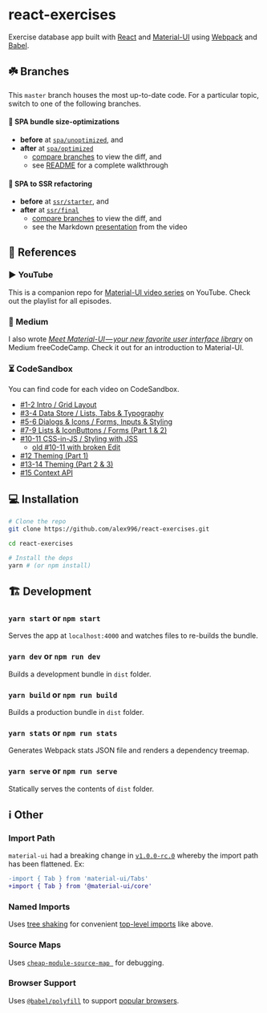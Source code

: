 # react-exercises

Exercise database app built with [React](https://reactjs.org/) and [Material-UI](https://material-ui.com/) using [Webpack](https://webpack.js.org/) and [Babel](https://babeljs.io/docs/en).

## ☘️ Branches

This `master` branch houses the most up-to-date code. For a particular topic, switch to one of the following branches.

#### 🚀 SPA bundle size-optimizations

- **before** at [`spa/unoptimized`](https://github.com/alex996/react-exercises/tree/spa/unoptimized), and
- **after** at [`spa/optimized`](https://github.com/alex996/react-exercises/tree/spa/optimized)
  - [compare branches](https://github.com/alex996/react-exercises/compare/spa/unoptimized...spa/optimized) to view the diff, and
  - see [README](https://github.com/alex996/react-exercises/tree/spa/unoptimized#readme) for a complete walkthrough

#### 💾 SPA to SSR refactoring

- **before** at [`ssr/starter`](https://github.com/alex996/react-exercises/tree/ssr/starter), and
- **after** at [`ssr/final`](https://github.com/alex996/react-exercises/tree/ssr/final)
  - [compare branches](https://github.com/alex996/react-exercises/compare/ssr/starter...ssr/final) to view the diff, and
  - see the Markdown [presentation](https://github.com/alex996/react-exercises/tree/ssr/starter#readme) from the video

## 🔗 References

### ▶️ YouTube

This is a companion repo for [Material-UI video series](https://www.youtube.com/watch?v=xm4LX5fJKZ8&list=PLcCp4mjO-z98WAu4sd0eVha1g-NMfzHZk) on YouTube. Check out the playlist for all episodes.

### 📖 Medium

I also wrote [*Meet Material-UI — your new favorite user interface library*]( https://medium.freecodecamp.org/meet-your-material-ui-your-new-favorite-user-interface-library-6349a1c88a8c) on Medium freeCodeCamp. Check it out for an introduction to Material-UI.


### ⏳ CodeSandbox

You can find code for each video on CodeSandbox.

- [#1-2 Intro / Grid Layout](https://codesandbox.io/s/r0o15l975q)
- [#3-4 Data Store / Lists, Tabs & Typography](https://codesandbox.io/s/7j9krpx9l1)
- [#5-6 Dialogs & Icons / Forms, Inputs & Styling](https://codesandbox.io/s/731j3kmyx6)
- [#7-9 Lists & IconButtons / Forms (Part 1 & 2)](https://codesandbox.io/s/r51wkwp7ko)
- [#10-11 CSS-in-JS / Styling with JSS](https://codesandbox.io/s/w64k1090o8)
  - [old #10-11 with broken Edit](https://codesandbox.io/s/y3nvl77jqz)
- [#12 Theming (Part 1)](https://codesandbox.io/s/0p069lyyyv)
- [#13-14 Theming (Part 2 & 3)](https://codesandbox.io/s/8y1yol3p6l)
- [#15 Context API](https://codesandbox.io/s/qq4oz0ym69)

## 💻 Installation

```sh
# Clone the repo
git clone https://github.com/alex996/react-exercises.git

cd react-exercises

# Install the deps
yarn # (or npm install)
```

## 🏗️ Development

### `yarn start` or `npm start`

Serves the app at `localhost:4000` and watches files to re-builds the bundle.

### `yarn dev` or `npm run dev`

Builds a development bundle in `dist` folder.

### `yarn build` or `npm run build`

Builds a production bundle in `dist` folder.

### `yarn stats` or `npm run stats`

Generates Webpack stats JSON file and renders a dependency treemap.

### `yarn serve` or `npm run serve`

Statically serves the contents of `dist` folder.

## ℹ️ Other

### Import Path

`material-ui` had a breaking change in [`v1.0.0-rc.0`](https://github.com/mui-org/material-ui/releases/tag/v1.0.0-rc.0) whereby the import path has been flattened. Ex:

```diff
-import { Tab } from 'material-ui/Tabs'
+import { Tab } from '@material-ui/core'
```

### Named Imports

Uses [tree shaking](https://webpack.js.org/guides/tree-shaking/) for convenient [top-level imports](https://material-ui.com/guides/minimizing-bundle-size/#how-to-reduce-the-bundle-size-) like above.

### Source Maps

Uses [`cheap-module-source-map
`](https://webpack.js.org/configuration/devtool/) for  debugging.

### Browser Support

Uses [`@babel/polyfill`](https://babeljs.io/docs/en/babel-polyfill.html) to support [popular browsers](http://browserl.ist/?q=%3E1%25%2C+not+ie+11%2C+not+op_mini+all).
